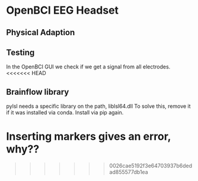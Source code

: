 # OpenBCI EEG Headset

## Physical Adaption

## Testing

In the OpenBCI GUI we check if we get a signal from all electrodes. 
<<<<<<< HEAD

## Brainflow library

pylsl needs a specific library on the path, liblsl64.dll
To solve this, remove it if it was installed via conda. Install via pip again.


Inserting markers gives an error, why??
=======
>>>>>>> 0026cae5192f3e64703937b6dedad855577db1ea
